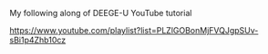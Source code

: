 My following along of DEEGE-U YouTube tutorial

https://www.youtube.com/playlist?list=PLZlGOBonMjFVQJgpSUv-sBi1p4Zhb10cz
